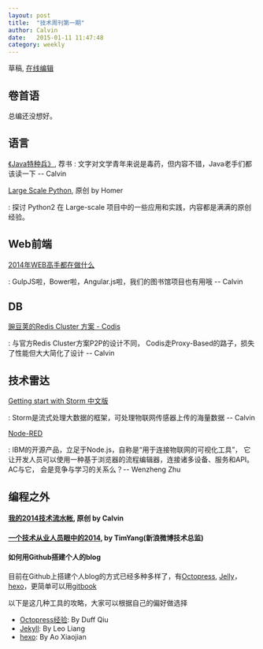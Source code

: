 ```yaml
---
layout: post
title:  "技术周刊第一期"
author: Calvin
date:   2015-01-11 11:47:48
category: weekly
---
```


草稿, [在线编辑](https://github.com/f5f6/f5f6.github.io/edit/master/_posts/2015-01-11-weekly-1.markdown)

## 卷首语

总编还没想好。

## 语言

[《Java特种兵》](http://book.douban.com/subject/25959139/), 荐书
: 文字对文学青年来说是毒药，但内容不错，Java老手们都该读一下 -- Calvin

[Large Scale Python](http://aclisp.github.io/jekyll/update/2014/12/29/large-scale-python-1.html), 原创 by Homer

: 探讨 Python2 在 Large-scale 项目中的一些应用和实践，内容都是满满的原创经验。

## Web前端

[2014年WEB高手都在做什么](http://yafeilee.me/blogs/54995f3a6c69342f6d100000)

: GulpJS啦，Bower啦，Angular.js啦，我们的图书馆项目也有用哦  -- Calvin

## DB

[豌豆荚的Redis Cluster 方案 - Codis](http://0xffff.me/blog/2014/11/11/codis-de-she-ji-yu-shi-xian-1/)

: 与官方Redis Cluster方案P2P的设计不同， Codis走Proxy-Based的路子，损失了性能但大大简化了设计 -- Calvin

## 技术雷达

[Getting start with Storm 中文版](http://ifeve.com/getting-started-with-stom-index/) 

: Storm是流式处理大数据的框架，可处理物联网传感器上传的海量数据 -- Calvin

[Node-RED](http://nodered.org/)

: IBM的开源产品，立足于Node.js，自称是“用于连接物联网的可视化工具”， 它让开发人员可以使用一种基于浏览器的流程编辑器，连接诸多设备、服务和API。 AC与它， 会是竞争与学习的关系么？-- Wenzheng Zhu

## 编程之外

#### [我的2014技术流水帐](http://calvin1978.blogcn.com/articles/my2014.html), 原创 by Calvin

#### [一个技术从业人员眼中的2014](http://timyang.net/tao/thoughts-2014/), by TimYang(新浪微博技术总监)

#### 如何用Github搭建个人的blog
目前在Github上搭建个人blog的方式已经多种多样了，有[Octopress](http://f5f6.github.io/), [Jelly](http://jekyllrb.com/)，[hexo](http://hexo.io/)，更简单可以用[gitbook](https://www.gitbook.com/)

以下是这几种工具的攻略，大家可以根据自己的偏好做选择

- [Octopress经验](http://duffqiu.github.io/blog/categories/octopress/): By Duff Qiu
- [Jekyll](): By Leo Liang
- [hexo](): By Ao Xiaojian